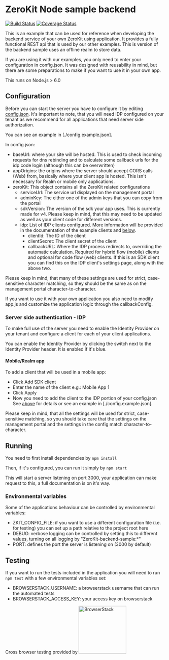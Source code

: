 # ZeroKit Node sample backend
[![Build Status](https://travis-ci.org/tresorit/ZeroKit-NodeJs-backend-sample-realm.svg?branch=master)](https://travis-ci.org/tresorit/ZeroKit-NodeJs-backend-sample-realm)
[![Coverage Status](https://coveralls.io/repos/github/tresorit/ZeroKit-NodeJs-backend-sample-realm/badge.svg?branch=master)](https://coveralls.io/github/tresorit/ZeroKit-NodeJs-backend-sample-realm?branch=master)

This is an example that can be used for reference when developing the backend service of your own ZeroKit using application.
It provides a fully functional REST api that is used by our other examples. This is version of the backend sample uses
an offline realm to store data.

If you are using it with our examples, you only need to enter your configuration in config.json. It was designed with
reusability in mind, but there are some preparations to make if you want to use it in your own app.

This runs on Node.js > 6.0

## Configuration
Before you can start the server you have to configure it by editing [config.json](./config.json). It's important to note,
that you will need IDP configured on your tenant as we recommend for all applications that need server side authorization.

You can see an example in [./config.example.json].

In config.json: 
- baseUrl: where your site will be hosted. This is used to check incoming requests for dns rebinding and to  calculate some callback urls for the idp code login (although this can be overwritten)
- appOrigins: the origins where the server should accept CORS calls (Web) from, basically where your client app is hosted. 
    This isn't necessary for Realm or mobile only applications.  
- zeroKit: This object contains all the ZeroKit related configurations
  - serviceUrl: The service url displayed on the management portal
  - adminKey: The either one of the admin keys that you can copy from the portal
  - sdkVersion: The version of the sdk your app uses. This is currently made for v4. 
  Please keep in mind, that this may need to be updated as well as your client code for different versions.
  - idp: List of IDP clients configured. More information will be provided in the documentation of the 
  example clients and [below](#server-side-authentication---idp).
    - clientId: The ID of the client 
    - clientSecret: The client secret of the client 
    - callbackURL: Where the IDP process redirects to, overriding the automatic calculation.
                    Required for hybrid flow (mobile) clients and optional for code flow (web) clients.
                    If this is an SDK client you can find this on the IDP client's settings page, along with the above two. 

Please keep in mind, that many of these settings are used for strict, case-sensitive character matching, so they should be the same as on the management portal character-to-character.

If you want to use it with your own application you also need to modify app.js and customize the application logic
through the callbackConfig.

### Server side authentication - IDP
To make full use of the server you need to enable the Identity Provider on your tenant and configure a client for each
of your client applications.

You can enable the Identity Provider by clicking the switch next to the Identity Provider header. It is enabled if it's blue.

#### Mobile/Realm app
To add a client that will be used in a mobile app:
- Click Add SDK client
- Enter the name of the client e.g.: Mobile App 1
- Click Apply
- Now you need to add the client to the IDP portion of your config.json    
    See [above](#configuration) for details or see an example in [./config.example.json].
    
Please keep in mind, that all the settings will be used for strict, case-sensitive matching, so you should take care that the settings on the management portal and the settings in the config match character-to-character.

## Running
You need to first install dependencies by ```npm install```

Then, if it's configured, you can run it simply by ```npm start``` 

This will start a server listening on port 3000, your application can make request to this, a full documentation is on it's way.   

### Environmental variables
Some of the applications behaviour can be controlled by environmental variables:
- ZKIT_CONFIG_FILE: if you want to use a different configuration file (i.e. for testing) you can set up a path relative to the project root here
- DEBUG: verbose logging can be controlled by setting this to different values, turning on all logging by "ZeroKit-backend-sample:*"
- PORT: defines the port the server is listening on (3000 by default)

## Testing
If you want to run the tests included in the application you will need to run ```npm test``` with a few environmental variables set:
- BROWSERSTACK_USERNAME: a browserstack username that can run the automated tests
- BROWSERSTACK_ACCESS_KEY: your access key on browserstack

Cross browser testing provided by <a href="https://www.browserstack.com"><image alt="BrowserStack" src="https://cdn.rawgit.com/tresorit/ZeroKit-simple-example/master/BrowserStackLogo.svg" width="150px" /></a>
